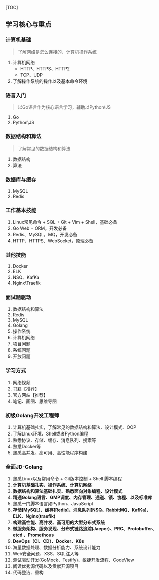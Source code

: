 [TOC]

## 学习核心与重点

### 计算机基础

>   了解网络是怎么连接的、计算机操作系统

1.  计算机网络
    *   HTTP、HTTPS、HTTP2
    *   TCP、UDP
2.  了解操作系统的操作以及基本命令环境

### 语言入门

>   以Go语言作为核心语言学习，辅助以Python\JS

1.  Go
2.  Python\JS

### 数据结构和算法

>   了解常见的数据结构和算法

1.  数据结构
2.  算法

### 数据库与缓存

1.  MySQL
2.  Redis

### 工作基本技能

1.  Linux常见命令 + SQL + Git + Vim + Shell，基础必备
2.  Go Web + ORM，开发必备
3.  Redis、MySQL，MQ，开发必备
4.  HTTP、HTTPS、WebSocket，原理必备

### 其他技能

1. Docker
2. ELK
3. NSQ、KafKa
4. Nginx\Traefik

### 面试题驱动

1.  数据结构和算法
2.  Redis
3.  MySQL
4.  Golang
5.  操作系统
6.  计算机网络
7.  项目问题
8.  系统问题
9.  开放问题

### 学习方式

1.  网络视频
2.  书籍【推荐】
3.  官方网站【推荐】
4.  笔记、画图、思维导图

### 初级Golang开发工程师

1.  计算机基础扎实，了解常见的数据结构和算法、设计模式、OOP
2.  了解LInux环境、Shell或者Python编程
3.  熟悉协议、存储、缓存、消息队列、搜索等
4.  熟悉Docker等
5.  熟悉高并发、高可用、高性能程序构建

### 全面JD-Golang

1.  熟悉Linux以及常用命令 + Git版本控制 + Shell 脚本编程
2.  **计算机基础扎实、操作系统、计算机网络**
3.  **数据结构和算法基础扎实、熟悉面向对象编程、设计模式**
4.  **精通Golang语言、GMP调度、内存管理、通道、锁、协程、以及标准库**
5.  熟悉一门脚本语言如Python、JavaScript
6.  **存储[MySQL]、缓存[Redis]、消息队列[NSQ、RabbitMQ、KafKa]、ELK、Nginx(**traefik**)**
7.  **构建高性能、高并发、高可用的大型分布式系统**
8.  **微服务架构、服务发现、分布式链路追踪(Jaeper)、PRC、Protobuffer、etcd 、Promethous**
9.  **DevOps（CI、CD）、Docker、K8s**
10.  海量数据处理、数据分析能力、系统设计能力
11.  Web安全问题、XSS、SQL注入等
12.  测试驱动开发(GoMock、Testify)、敏捷开发流程、CodeView
13.  阅读优秀源代码以及贡献开源项目
14.  代码整洁、重构